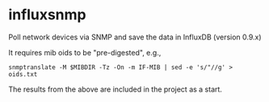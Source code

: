 influxsnmp
==========
Poll network devices via SNMP and save the data in InfluxDB (version 0.9.x)

It requires mib oids to be "pre-digested", e.g.,

    snmptranslate -M $MIBDIR -Tz -On -m IF-MIB | sed -e 's/"//g' > oids.txt

The results from the above are included in the project as a start.
